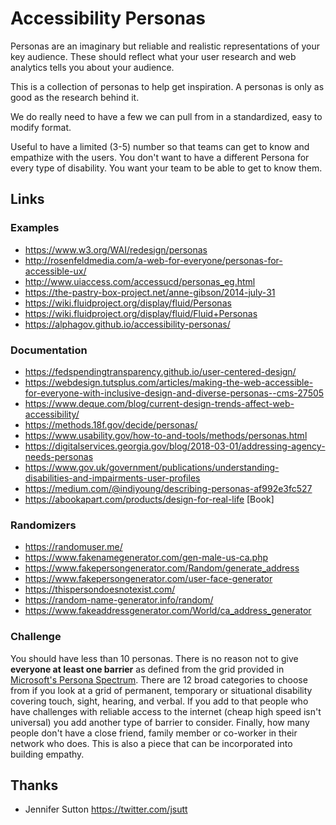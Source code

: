 # Accessibility Personas

Personas are an imaginary but reliable and realistic representations of your key audience. These should reflect what your user research and web analytics tells you about your audience. 

This is a collection of personas to help get inspiration. A personas is only as good as the research behind it.

We do really need to have a few we can pull from in a standardized, easy to modify format.

Useful to have a limited (3-5) number so that teams can get to know and empathize with the users. You don't want to have a different Persona for every type of disability. You want your team to be able to get to know them.  

## Links

### Examples
- https://www.w3.org/WAI/redesign/personas
- http://rosenfeldmedia.com/a-web-for-everyone/personas-for-accessible-ux/
- http://www.uiaccess.com/accessucd/personas_eg.html
- https://the-pastry-box-project.net/anne-gibson/2014-july-31
- https://wiki.fluidproject.org/display/fluid/Personas
- https://wiki.fluidproject.org/display/fluid/Fluid+Personas
- https://alphagov.github.io/accessibility-personas/

### Documentation
- https://fedspendingtransparency.github.io/user-centered-design/
- https://webdesign.tutsplus.com/articles/making-the-web-accessible-for-everyone-with-inclusive-design-and-diverse-personas--cms-27505
- https://www.deque.com/blog/current-design-trends-affect-web-accessibility/
- https://methods.18f.gov/decide/personas/
- https://www.usability.gov/how-to-and-tools/methods/personas.html
- https://digitalservices.georgia.gov/blog/2018-03-01/addressing-agency-needs-personas
- https://www.gov.uk/government/publications/understanding-disabilities-and-impairments-user-profiles
- https://medium.com/@indiyoung/describing-personas-af992e3fc527
- https://abookapart.com/products/design-for-real-life [Book]

### Randomizers
- https://randomuser.me/
- https://www.fakenamegenerator.com/gen-male-us-ca.php
- https://www.fakepersongenerator.com/Random/generate_address
- https://www.fakepersongenerator.com/user-face-generator
- https://thispersondoesnotexist.com/
- https://random-name-generator.info/random/
- https://www.fakeaddressgenerator.com/World/ca_address_generator

### Challenge ###
You should have less than 10 personas. There is no reason not to give **everyone at least one barrier** as defined from the grid provided in [Microsoft's  Persona Spectrum](https://medium.com/microsoft-design/kill-your-personas-1c332d4908cc). There are 12 broad categories to choose from if you look at a grid of permanent, temporary or situational disability covering touch, sight, hearing, and verbal. If you add to that people who have challenges with reliable access to the internet (cheap high speed isn't universal) you add another type of barrier to consider. Finally, how many people don't have a close friend, family member or co-worker in their network who does. This is also a piece that can be incorporated into building empathy. 

## Thanks
- Jennifer Sutton https://twitter.com/jsutt

